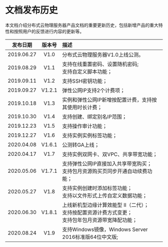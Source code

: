 # 文档发布历史

本文档介绍分布式云物理服务器产品文档的重要更新历史，包括新增产品的重大特性和按照用户的反馈进行内容的更新等。

|**发布日期**|**版本号**|**描述**|
|:--:|:--:|:--|
|2019.06.27|V1.0|分布式云物理服务器V1.0上线公测。|
|2019.08.29|V1.1|支持在线重置密码、设置随机密码;<br/>支持自定义脚本功能；|
|2019.09.11|V1.2|支持SSH密钥功能；|
|2019.09.27|V1.2.1|弹性公网IP支持2个计费项；|
|2019.10.18|V1.3|实例和弹性公网IP新增按配置计费，支持按其使用时长计费；|
|2019.10.30|V1.4|支持创建、绑定别名IP范围；|
|2019.12.23|V1.5|支持操作审计功能；|
|2019.12.27|V1.6|支持实例实例标签功能；|
|2020.04.08|V1.6.1|公测转GA上线；|
|2020.04.17|V1.7|支持实例双网卡、双VPC、共享带宽功能；|
|2020.05.06|V1.7.1|支持弹性公网IP直接加入共享带宽购买；<br/>支持包月资源购买页同步开通自动续费功能；|
|2020.05.27|V1.8|支持实例创建时添加标签功能；<br/>支持以文件形式上传自定义数据功能；|
|2020.06.30|V1.8.1|上线新机型边缘计算效能型 Ⅱ（二代）；<br/>支持按配置资源计费方式变更；<br/>支持包年包月资源带宽降配功能；|
|2020.08.24|V1.9|支持Windows镜像，Windows Server 2016标准版64位中文版;|


